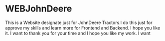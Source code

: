 # WEBJohnDeere
This is a Website designate  just for JohnDeere Tractors.I do this just for approve my skills and learn more for Frontend and Backend. 
I hope you like it.
I want to thank you for your time and I hope you like my work.
I want